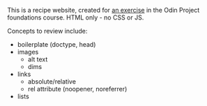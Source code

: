 This is a recipe website, created for [an exercise](https://www.theodinproject.com/lessons/foundations-recipes) in the Odin Project foundations course.  HTML only - no CSS or JS.

Concepts to review include:
- boilerplate (doctype, head)
- images
  - alt text
  - dims
- links
  - absolute/relative
  - rel attribute (noopener, noreferrer)
- lists